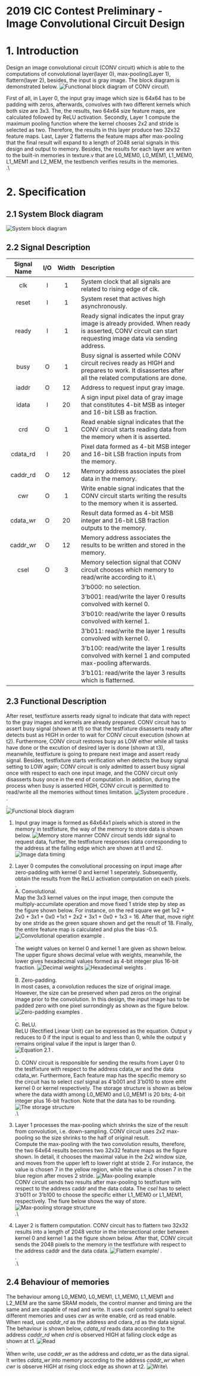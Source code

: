 # 2019 CIC Contest Preliminary - Image Convolutional Circuit Design

# **1. Introduction**

Design an image convolutional circuit (CONV circuit) which is able to the computations of convolutional layer(layer 0), max-pooling(Layer 1), flattern(layer 2), besides, the input is gray image. The block diagram is demonstrated below.
![Functional block diagram of CONV circuit](pics/Figure1.png)\

First of all, in Layer 0, the input gray image which size is 64x64 has to be padding with zeros, afterwards, convolves with two different kernels which both size are 3x3. The, the results, two 64x64 size feature maps, are calculated followed by ReLU activation.
Secondly, Layer 1 compute the maximum pooling function where the kernel chooses 2x2 and stride is selected as two. Therefore, the results in this layer produce two 32x32 feature maps.
Last, Layer 2 flatterns the feature maps after max-pooling that the final result will expand to a length of 2048 serial signals in this design and output to memory.
Besides, the results for each layer are writen to the built-in memories in texture.v that are L0_MEM0, L0_MEM1, L1_MEM0, L1_MEM1 and L2_MEM, the testbench verifies results in the memories.\
.\
# **2. Specification**
## 2.1 System Block diagram
![System block diagram](pics/Figure2.1.png)

## 2.2 Signal Description
| Signal Name | I/O | Width | Description |
|:---:|:---:|:---:|:---|
|    clk      |  I  |   1   | System clock that all signals are related to rising edge of clk.       	 |	  
|    reset    |  I  |   1   | System reset that actives high asynchronously. 							 | 
|    ready    |  I  |   1   | Ready signal indicates the input gray image is already provided. When ready is asserted, CONV circuit can start requesting image data via sending address. |
|    busy     |  O  |   1   | Busy signal is asserted while CONV circuit recives ready as HIGH and prepares to work. It disassertes after all the related computations are done. |
|    iaddr    |  O  |  12   | Address to request input gray image. 										 |
|    idata    |  I  |  20   | A sign input pixel data of gray image that constitutes 4-bit MSB as integer and 16-bit LSB as fraction. |
|     crd     |  O  |   1   | Read enable signal indicates that the CONV circuit starts reading data from the memory when it is asserted. |
|   cdata_rd  |  I  |  20   | Pixel data formed as 4-bit MSB integer and 16-bit LSB fraction inputs from the memory. |
|   caddr_rd  |  O  |  12   | Memory address associates the pixel data in the memory. |
|     cwr     |  O  |   1   | Write enable signal indicates that the CONV circuit starts writing the results to the memory when it is asserted. |
|   cdata_wr  |  O  |  20   | Result data formed as 4-bit MSB integer and 16-bit LSB fraction outputs to the memory. |
|   caddr_wr  |  O  |  12   | Memory address associates the results to be written and stored in the memory. |
|     csel    |  O  |   3   | Memory selection signal that CONV circuit chooses which memory to read/write according to it.\
|             |     |       | 3'b000: no selection.
|             |     |       | 3'b001: read/write the layer 0 results convolved with kernel 0.
|             |     |       | 3'b010: read/write the layer 0 results convolved with kernel 1.
|             |     |       | 3'b011: read/write the layer 1 results convolved with kernel 0.
|             |     |       | 3'b100: read/write the layer 1 results convolved with kernel 1 and computed max-pooling afterwards.
|             |     |       | 3'b101: read/write the layer 3 results which is flatterned. |

## 2.3 Functional Description
After reset, testfixture asserts ready signal to indicate that data with repect to the gray images and kernels are already prepared. CONV circuit has to assert busy signal (shown at t1) so that the testfixture disasserts ready after detects bust as HIGH in order to wait for CONV circuit execution (shown at t2).
Furthermore, CONV circuit restores busy as LOW either while all tasks have done or the excution of desired layer is done (shown at t3), meanwhile, testfixture is going to prepare next image and assert ready signal. Besides, testfixture starts verification when detects the busy signal setting to LOW again; CONV circuit is only admitted to assert busy signal once with respect to each one input image, and the CONV circuit only disasserts busy once in the end of computation. In addition, during the process when busy is asserted HIGH, CONV circuit is permitted to read/write all the memories without times limitation.
![System procedure](pics/Figure2.3.1.png)
.\
.\
.\
![Functional block diagram](pics/Figure2.3.2.png)
1. Input gray image is formed as 64x64x1 pixels which is stored in the memory in testfixture, the way of the memory to store data is shown below.
![Memory store manner](pics/Figure2.3.3.png)
CONV circuit sends iddr signal to request data, further, the testfixture responses idata corresponding to the address at the falling edge which are shown at t1 and t2.
![Image data timing](pics/Figure2.3.4.png)

2. Layer 0 computes the convolutional processing on input image after zero-padding with kernel 0 and kernel 1 seperately. Subsequently, obtain the results from the ReLU activation computation on each pixels.\
.\
	A. Convolutional.\
		Map the 3x3 kernel values on the input image, then compute the multiply-accumilate operation and move fixed 1 stride step by step as the figure shown below. For instance, on the red square we get 1x2 + 2x0 + 3x1 + 0x0 +1x1 + 2x2 + 3x1 + 0x0 + 1x3 = 16. After that, move right by one stride as the green square shown and get the result of 18. Finally, the entire feature map is calculated and plus the bias -0.5.
![Convolutional operation example](pics/Figure2.3.5.png)
.\
.\
		The weight values on kernel 0 and kernel 1 are given as shown below. The upper figure shows decimal velue with weights, meanwhile, the lower gives hexadecimal values formed as 4-bit integer plus 16-bit fraction. 
![Decimal weights](pics/Figure2.3.6.png)
![Hexadecimal weights](pics/Figure2.3.7.png)
.\
.\
	B. Zero-padding.\
		In most cases, a convolution reduces the size of original image. However, the size can be preserved when pad zeros on the original image prior to the convolution. In this design, the input image has to be padded zero with one pixel surrondingly as shown as the figure below.
![Zero-padding examples](pics/Figure2.3.8.png)
.\
.\
	C. ReLU.\
		ReLU (Rectified Linear Unit) can be expressed as the equation. Output y reduces to 0 if the input is equal to and less than 0, while the output y remains original value if the input is larger than 0.\
![Equation 2.1](pics/Equation2.1.png)
.\
.\
	D. 
		CONV circuit is responsible for sending the results from Layer 0 to the testfixture with respect to the address cdata_wr and the data cdata_wr. Furthermore, Each feature map has the specific memory so the circuit has to select _csel_ signal as 4'b001 and 3'b010 to store eitht kernel 0 or kernel respectively. The storage structure is shown as below where the data width among L0_MEM0 and L0_MEM1 is 20 bits; 4-bit integer plus 16-bit fraction. Note that the data has to be rounding. 
![The storage structure](pics/Figure2.3.9.png)\
.\
3. Layer 1 processes the max-pooling which shrinks the size of the result from convolution, i.e. down-sampling. CONV circuit uses 2x2 max-pooling so the size shrinks to the half of original result.\
Compute the max-pooling with the two convolution results, therefore, the two 64x64 results becomes two 32x32 feature maps as the figure shown. In detail, it chooses the maximal value in the 2x2 window size, and moves from the upper left to lower right at stride 2. For instance, the value is chosen 7 in the yellow region, while the value is chosen 7 in the blue region after moves 2 stride.
![Max-pooling example](pics/Figure2.3.10.png)
\
CONV circuit sends two results after max-pooling to testfixture with respect to the address caddr and the data cdata. The _csel_ has to select 3'b011 or 3'b100 to choose the specific either L1_MEM0 or L1_MEM1, respectively. The fiure below shows the way of store.
![Max-pooling storage structure](pics/Figure2.3.11.png)
\
.\
4. Layer 2 is flattern computation. CONV circuit has to flattern two 32x32 results into a length of 2048 vector in the intersectional order between kernel 0 and kernel 1 as the figure shown below. After that, CONV circuit sends the 2048 pixels to the memory in the testfixture with respect to the address caddr and the data cdata.
![Flattern example](pics/Figure2.3.12.png)/
.\
.\
.\
## 2.4 Behaviour of memories
The behaviour among L0_MEM0, L0_MEM1, L1_MEM0, L1_MEM1 and L2_MEM are the same SRAM models, the control manner and timing are the same and are capable of read and write. It uses _csel_ control signal to select different memories and uses _cwr_ as write enable, crd as read enable.\
When read, use _caddr_rd_ as the address and cdara_rd as the data signal. The behaviour is shown below, _cdata_rd_ reads data according to the address _caddr_rd_ when _crd_ is observed HIGH at falling clock edge as shown at t1.
![Read](pics/Figure2.4.1.png)\
.\
When write, use _caddr_wr_ as the address and _cdata_wr_ as the data signal. It writes _cdata_wr_ into memory according to the address _caddr_wr_ when _cwr_ is observe HIGH at rising clock edge as shown at t2.
![Write](pics/Figure2.4.2.png)\


